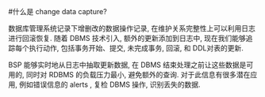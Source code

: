 #什么是 change data capture?

<p>
	数据库管理系统记录下增删改的数据操作记录, 在维护关系完整性上可以利用日志进行回滚恢复. 随着 DBMS 技术引入, 额外的更新添加到日志中, 现在我们能够追踪每个执行动作, 包括事务开始、提交, 未完成事务, 回滚, 和 DDL对表的更新.
</p>

<p>
	BSP 能够实时地从日志中抽取更新数据, 在 DBMS 结束处理之前让这些数据是可用的, 同时对 RDBMS 的负载压力最小, 避免额外的查询. 对于此信息有很多潜在应用, 例如错误信息的 alerts , 复检 DBMS 操作, 识别丢失的数据.
</p>